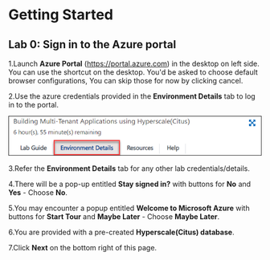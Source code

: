 # Getting Started

## **Lab 0: Sign in to the Azure portal**

1.Launch **Azure Portal** (https://portal.azure.com) in the desktop on left side. You can use the shortcut on the desktop. You'd be asked to choose default browser configurations, You can skip those for now by clicking cancel.

2.Use the azure credentials provided in the **Environment Details** tab to log in to the portal.

   ![](https://github.com/Shivashant25/Building-Multi-tenant-applications-using-Hyperscale-Citus-/blob/master/Images/env%20details.png?raw=true)
   
3.Refer the **Environment Details** tab for any other lab credentials/details.

4.There will be a pop-up entitled **Stay signed in?** with buttons for **No** and **Yes** - Choose **No**.

5.You may encounter a popup entitled **Welcome to Microsoft Azure** with buttons for **Start Tour** and **Maybe Later** - Choose **Maybe Later**.

6.You are provided with a pre-created **Hyperscale(Citus) database**.

7.Click **Next** on the bottom right of this page.
